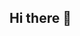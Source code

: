 ## Hi there 👋

<!--
**manellenr/manellenr** is a ✨ _special_ ✨ repository because its `README.md` (this file) appears on your GitHub profile.

Here are some ideas to get you started:

- 🔭 I’m currently working on ... PhD Student in AI at Orange Innovation in Paris
- 🌱 I’m currently work in the fields of Deep Learning, GenAI, Anomaly Detection, Hardware equipment for Data center  ... 
- 👯 I’m looking to collaborate on ...
- 🤔 I’m looking for help with ... Data Modeling 
- 📫 How to reach me: ... 
Mail : manellenouar.pro@gmail.com
LinkedIn : Manelle Nouar
Medium : Manelle Nouar

